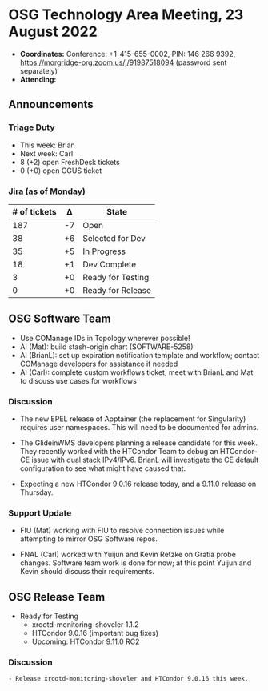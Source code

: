 # OSG Technology Area Meeting, 23 August 2022

-   **Coordinates:** Conference: +1-415-655-0002, PIN: 146 266 9392,
    <https://morgridge-org.zoom.us/j/91987518094> (password sent separately)
-   **Attending:** 

## Announcements

### Triage Duty

-   This week: Brian
-   Next week: Carl
-   8 (+2) open FreshDesk tickets
-   0 (+0) open GGUS ticket

### Jira (as of Monday)

| # of tickets | &Delta; | State             |
|--------------|---------|-------------------|
| 187          | -7      | Open              |
| 38           | +6      | Selected for Dev  |
| 35           | +5      | In Progress       |
| 18           | +1      | Dev Complete      |
| 3            | +0      | Ready for Testing |
| 0            | +0      | Ready for Release |

## OSG Software Team

-  Use COManage IDs in Topology wherever possible!
-  AI (Mat): build stash-origin chart (SOFTWARE-5258)
-  AI (BrianL): set up expiration notification template and workflow; contact COManage developers for assistance
    if needed
-  AI (Carl): complete custom workflows ticket; meet with BrianL and Mat to discuss use cases for workflows

### Discussion

-   The new EPEL release of Apptainer (the replacement for Singularity) requires user namespaces.
    This will need to be documented for admins.

-   The GlideinWMS developers planning a release candidate for this week.
    They recently worked with the HTCondor Team to debug an HTCondor-CE issue with dual stack IPv4/IPv6.
    BrianL will investigate  the CE default configuration to see what might have caused that.

-   Expecting a new HTCondor 9.0.16 release today, and a 9.11.0 release on Thursday.

### Support Update

-   FIU (Mat) working with FIU to resolve connection issues while attempting to mirror OSG Software repos.

-   FNAL (Carl) worked with Yuijun and Kevin Retzke on Gratia probe changes. 
    Software team work is done for now;
    at this point Yuijun and Kevin should discuss their requirements.

## OSG Release Team

-   Ready for Testing
    -   xrootd-monitoring-shoveler 1.1.2
    -   HTCondor 9.0.16 (important bug fixes)
    -   Upcoming: HTCondor 9.11.0 RC2

### Discussion

    - Release xrootd-monitoring-shoveler and HTCondor 9.0.16 this week.
